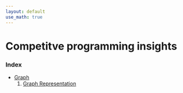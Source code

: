 ```yaml
---
layout: default
use_math: true
---
```


# Competitve programming insights

### Index

* [Graph](Graph/Graph.md)
  1. [Graph Representation](Graph/GraphRepresentation.md)

